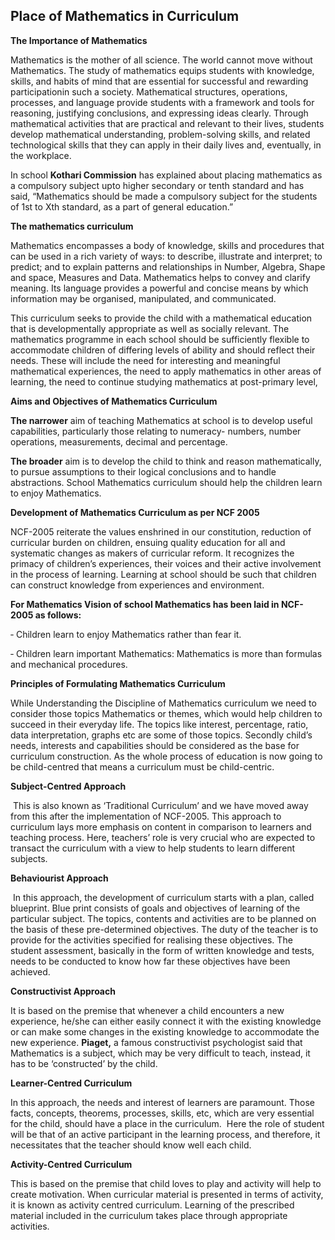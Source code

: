 ## Place of Mathematics in Curriculum

**The Importance of Mathematics**

Mathematics is the mother of all science. The world cannot move without Mathematics. The study of mathematics equips students with knowledge, skills, and habits of mind that are essential for successful and rewarding participationin such a society. Mathematical structures, operations, processes, and language provide students with a framework and tools for reasoning, justifying conclusions, and expressing ideas clearly. Through mathematical activities that are practical and relevant to their lives, students develop mathematical understanding, problem-solving skills, and related technological skills that they can apply in their daily lives and, eventually, in the workplace.

In school **Kothari Commission** has explained about placing mathematics as a compulsory subject upto higher secondary or tenth standard and has said, “Mathematics should be made a compulsory subject for the students of 1st to Xth standard, as a part of general education.”

**The mathematics curriculum**

Mathematics encompasses a body of knowledge, skills and procedures that can be used in a rich variety of ways: to describe, illustrate and interpret; to predict; and to explain patterns and relationships in Number, Algebra, Shape and space, Measures and Data. Mathematics helps to convey and clarify meaning. Its language provides a powerful and concise means by which information may be organised, manipulated, and communicated.

This curriculum seeks to provide the child with a mathematical education that is developmentally appropriate as well as socially relevant. The mathematics programme in each school should be sufficiently flexible to accommodate children of differing levels of ability and should reflect their needs. These will include the need for interesting and meaningful mathematical experiences, the need to apply mathematics in other areas of learning, the need to continue studying mathematics at post-primary level,

**Aims and Objectives of Mathematics Curriculum**

**The narrower** aim of teaching Mathematics at school is to develop useful capabilities, particularly those relating to numeracy- numbers, number operations, measurements, decimal and percentage.

**The broader** aim is to develop the child to think and reason mathematically, to pursue assumptions to their logical conclusions and to handle abstractions. School Mathematics curriculum should help the children learn to enjoy Mathematics.

**Development of Mathematics Curriculum as per NCF 2005**

NCF-2005 reiterate the values enshrined in our constitution, reduction of curricular burden on children, ensuing quality education for all and systematic changes as makers of curricular reform. It recognizes the primacy of children’s experiences, their voices and their active involvement in the process of learning. Learning at school should be such that children can construct knowledge from experiences and environment.

**For Mathematics Vision of school Mathematics has been laid in NCF-2005 as follows:**

‐ Children learn to enjoy Mathematics rather than fear it.

‐ Children learn important Mathematics: Mathematics is more than formulas and mechanical procedures.


**Principles of Formulating Mathematics Curriculum**

While Understanding the Discipline of Mathematics curriculum we need to consider those topics Mathematics or themes, which would help children to succeed in their everyday life. The topics like interest, percentage, ratio, data interpretation, graphs etc are some of those topics. Secondly child’s needs, interests and capabilities should be considered as the base for curriculum construction. As the whole process of education is now going to be child-centred that means a curriculum must be child-centric.

**Subject-Centred Approach**

 This is also known as ‘Traditional Curriculum’ and we have moved away from this after the implementation of NCF-2005. This approach to curriculum lays more emphasis on content in comparison to learners and teaching process. Here, teachers’ role is very crucial who are expected to transact the curriculum with a view to help students to learn different subjects.

**Behaviourist Approach**

 In this approach, the development of curriculum starts with a plan, called blueprint. Blue print consists of goals and objectives of learning of the particular subject. The topics, contents and activities are to be planned on the basis of these pre-determined objectives. The duty of the teacher is to provide for the activities specified for realising these objectives. The student assessment, basically in the form of written knowledge and tests, needs to be conducted to know how far these objectives have been achieved.

**Constructivist Approach**

It is based on the premise that whenever a child encounters a new experience, he/she can either easily connect it with the existing knowledge or can make some changes in the existing knowledge to accommodate the new experience. **Piaget,** a famous constructivist psychologist said that Mathematics is a subject, which may be very difficult to teach, instead, it has to be ‘constructed’ by the child.

**Learner-Centred Curriculum**

In this approach, the needs and interest of learners are paramount. Those facts, concepts, theorems, processes, skills, etc, which are very essential for the child, should have a place in the curriculum.  Here the role of student will be that of an active participant in the learning process, and therefore, it necessitates that the teacher should know well each child.

**Activity-Centred Curriculum**

This is based on the premise that child loves to play and activity will help to create motivation. When curricular material is presented in terms of activity, it is known as activity centred curriculum. Learning of the prescribed material included in the curriculum takes place through appropriate activities.